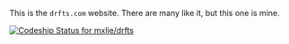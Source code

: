 This is the `drfts.com` website.
There are many like it, but this one is mine.

[ ![Codeship Status for mxlje/drfts](https://codeship.io/projects/1a6e7e50-218f-0132-a891-22cde3786202/status)](https://codeship.io/projects/36296)